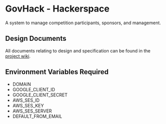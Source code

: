 # GovHack - Hackerspace

A system to manage competition participants, sponsors, and management.

## Design Documents

All documents relating to design and specification can be found in the [project
wiki](https://github.com/cassar/hackerspace3/wiki).

## Environment Variables Required

- DOMAIN
- GOOGLE_CLIENT_ID
- GOOGLE_CLIENT_SECRET
- AWS_SES_ID
- AWS_SES_KEY
- AWS_SES_SERVER
- DEFAULT_FROM_EMAIL
